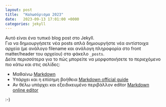 ```yaml
---
layout: post
title:  "Καλωσόρισμα 2023"
date:   2023-09-13 17:01:00 +0000
categories: jekyll
---
```


Αυτό είναι ένα τυπικό blog post στο Jekyll.  
Για να δημιουργήσετε νέα posts απλά δημιουργήστε νέα αντίστοιχα αρχεία (με ανάλογο filename και ανάλογη πληροφορία στο front matter/header του αρχείου) στο φάκελο `_posts`.  
Δείτε περισσότερα για το πώς μπορείτε να μορφοποιήσετε το περιεχόμενο πιο κάτω και στις σελίδες:
* Μαθαίνω [Markdown](https://github.com/adam-p/markdown-here/wiki/Markdown-Cheatsheet)
* Υπάρχει και η επίσημη βοήθεια [Markdown official guide](https://www.markdownguide.org)
* Αν θέλω υπάρχει και εξειδικευμένο περιβάλλον editor [Markdown online editor](https://dillinger.io)

:-)
